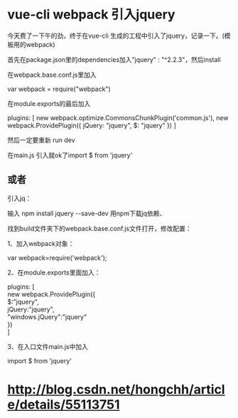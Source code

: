 # vue-cli webpack 引入jquery
今天费了一下午的劲，终于在vue-cli 生成的工程中引入了jquery，记录一下。(模板用的webpack)

首先在package.json里的dependencies加入"jquery" : "^2.2.3"，然后install

在webpack.base.conf.js里加入

var webpack = require("webpack")

在module.exports的最后加入

plugins: [
new webpack.optimize.CommonsChunkPlugin('common.js'),
new webpack.ProvidePlugin({
jQuery: "jquery",
$: "jquery"
})
]

然后一定要重新 run dev

在main.js 引入就ok了import $ from 'jquery'

## 或者

引入jq：

输入 npm install jquery --save-dev      用npm下载jq依赖、
  
 找到build文件夹下的webpack.base.conf.js文件打开，修改配置：
   
1、加入webpack对象：

var webpack=require('webpack');

 
 2、在module.exports里面加入：
 
plugins: [  
  new webpack.ProvidePlugin({  
    $:"jquery",  
    jQuery:"jquery",  
    "windows.jQuery":"jquery"  
  })  
]  

3、在入口文件main.js中加入

import $ from 'jquery'

# http://blog.csdn.net/hongchh/article/details/55113751


